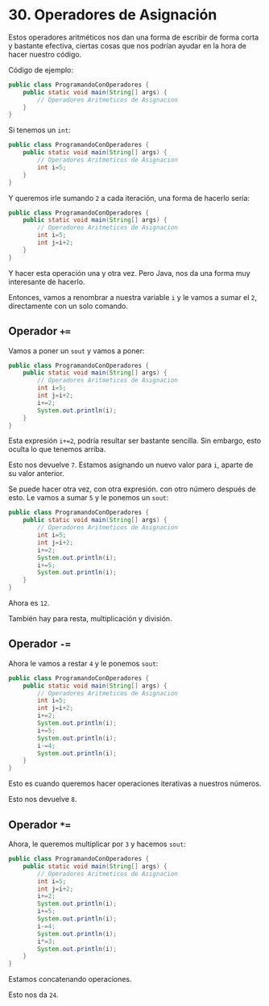 # 30. Operadores de Asignación

Estos operadores aritméticos nos dan una forma de escribir de forma corta y bastante efectiva, ciertas cosas que nos podrían ayudar en la
hora de hacer nuestro código.

Código de ejemplo:

```java
public class ProgramandoConOperadores {
    public static void main(String[] args) {
        // Operadores Aritmeticos de Asignacion
    }
}
```

Si tenemos un `int`:

```java
public class ProgramandoConOperadores {
    public static void main(String[] args) {
        // Operadores Aritmeticos de Asignacion
        int i=5;
    }
}
```

Y queremos irle sumando `2` a cada iteración, una forma de hacerlo sería:

```java
public class ProgramandoConOperadores {
    public static void main(String[] args) {
        // Operadores Aritmeticos de Asignacion
        int i=5;
        int j=i+2;
    }
}
```

Y hacer esta operación una y otra vez. Pero Java, nos da una forma muy interesante de hacerlo.

Entonces, vamos a renombrar a nuestra variable `i` y le vamos a sumar el `2`, directamente con un solo comando.

## Operador `+=`

Vamos a poner un `sout` y vamos a poner:

```java
public class ProgramandoConOperadores {
    public static void main(String[] args) {
        // Operadores Aritmeticos de Asignacion
        int i=5;
        int j=i+2;
        i+=2;
        System.out.println(i);
    }
}
```

Esta expresión `i+=2`, podría resultar ser bastante sencilla. Sin embargo, esto oculta lo que tenemos arriba.

Esto nos devuelve `7`. Estamos asignando un nuevo valor para `i`, aparte de su valor anterior.

Se puede hacer otra vez, con otra expresión. con otro número después de esto. Le vamos a sumar `5` y le ponemos un `sout`:

```java
public class ProgramandoConOperadores {
    public static void main(String[] args) {
        // Operadores Aritmeticos de Asignacion
        int i=5;
        int j=i+2;
        i+=2;
        System.out.println(i);
        i+=5;
        System.out.println(i);
    }
}
```

Ahora es `12`.

También hay para resta, multiplicación y división.

## Operador `-=`

Ahora le vamos a restar `4` y le ponemos `sout`:

```java
public class ProgramandoConOperadores {
    public static void main(String[] args) {
        // Operadores Aritmeticos de Asignacion
        int i=5;
        int j=i+2;
        i+=2;
        System.out.println(i);
        i+=5;
        System.out.println(i);
        i-=4;
        System.out.println(i);
    }
}
```

Esto es cuando queremos hacer operaciones iterativas a nuestros números.

Esto nos devuelve `8`.

## Operador `*=`

Ahora, le queremos multiplicar por `3` y hacemos `sout`:

```java
public class ProgramandoConOperadores {
    public static void main(String[] args) {
        // Operadores Aritmeticos de Asignacion
        int i=5;
        int j=i+2;
        i+=2;
        System.out.println(i);
        i+=5;
        System.out.println(i);
        i-=4;
        System.out.println(i);
        i*=3;
        System.out.println(i);
    }
}
```

Estamos concatenando operaciones.

Esto nos da `24`.